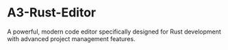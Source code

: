 # A3-Rust-Editor
A powerful, modern code editor specifically designed for Rust development with advanced project management features.
